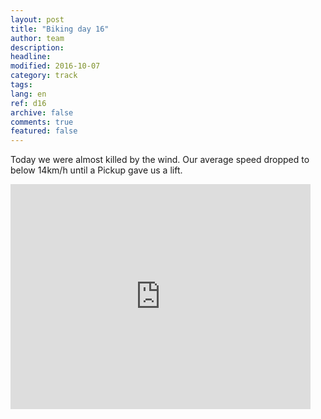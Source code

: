 ```yaml
---
layout: post
title: "Biking day 16"
author: team
description: 
headline: 
modified: 2016-10-07
category: track
tags: 
lang: en
ref: d16
archive: false
comments: true
featured: false
---
```


Today we were almost killed by the wind. Our average speed dropped to below 14km/h until a Pickup gave us a lift.

<iframe width="480" height="360" src="http://track-kit.net/maps_s3/?v=embed&track=230351.gpx" frameborder="0" allowfullscreen></iframe>






